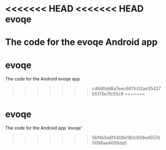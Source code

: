 <<<<<<< HEAD
<<<<<<< HEAD
evoqe
=====

The code for the evoqe Android app
=======
# evoqe
The code for the Android evoqe app
>>>>>>> c46d0dd8a7eec6611c02ae35427b5175e7fc55c9
=======
# evoqe
The code for the Android app 'evoqe'
>>>>>>> 5bf4b5e8f5408e180c658ed557d0098ae4606da5
